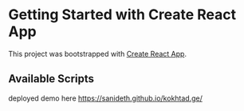 # Getting Started with Create React App

This project was bootstrapped with [Create React App](https://github.com/facebook/create-react-app).

## Available Scripts

deployed demo here https://sanideth.github.io/kokhtad.ge/
